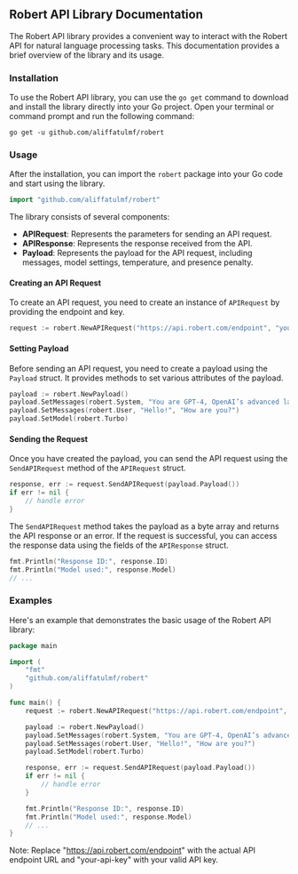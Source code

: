 ## Robert API Library Documentation

The Robert API library provides a convenient way to interact with the Robert API for natural language processing tasks. This documentation provides a brief overview of the library and its usage.

### Installation

To use the Robert API library, you can use the `go get` command to download and install the library directly into your Go project. Open your terminal or command prompt and run the following command:

```shell
go get -u github.com/aliffatulmf/robert
```

### Usage

After the installation, you can import the `robert` package into your Go code and start using the library.

```go
import "github.com/aliffatulmf/robert"
```

The library consists of several components:

- **APIRequest**: Represents the parameters for sending an API request.
- **APIResponse**: Represents the response received from the API.
- **Payload**: Represents the payload for the API request, including messages, model settings, temperature, and presence penalty.

#### Creating an API Request

To create an API request, you need to create an instance of `APIRequest` by providing the endpoint and key.

```go
request := robert.NewAPIRequest("https://api.robert.com/endpoint", "your-api-key")
```

#### Setting Payload

Before sending an API request, you need to create a payload using the `Payload` struct. It provides methods to set various attributes of the payload.

```go
payload := robert.NewPayload()
payload.SetMessages(robert.System, "You are GPT-4, OpenAI’s advanced language model.")
payload.SetMessages(robert.User, "Hello!", "How are you?")
payload.SetModel(robert.Turbo)
```

#### Sending the Request

Once you have created the payload, you can send the API request using the `SendAPIRequest` method of the `APIRequest` struct.

```go
response, err := request.SendAPIRequest(payload.Payload())
if err != nil {
    // handle error
}
```

The `SendAPIRequest` method takes the payload as a byte array and returns the API response or an error. If the request is successful, you can access the response data using the fields of the `APIResponse` struct.

```go
fmt.Println("Response ID:", response.ID)
fmt.Println("Model used:", response.Model)
// ...
```

### Examples

Here's an example that demonstrates the basic usage of the Robert API library:

```go
package main

import (
	"fmt"
	"github.com/aliffatulmf/robert"
)

func main() {
	request := robert.NewAPIRequest("https://api.robert.com/endpoint", "your-api-key")

	payload := robert.NewPayload()
	payload.SetMessages(robert.System, "You are GPT-4, OpenAI’s advanced language model.")
	payload.SetMessages(robert.User, "Hello!", "How are you?")
	payload.SetModel(robert.Turbo)

	response, err := request.SendAPIRequest(payload.Payload())
	if err != nil {
		// handle error
	}

	fmt.Println("Response ID:", response.ID)
	fmt.Println("Model used:", response.Model)
	// ...
}
```

Note: Replace "https://api.robert.com/endpoint" with the actual API endpoint URL and "your-api-key" with your valid API key.